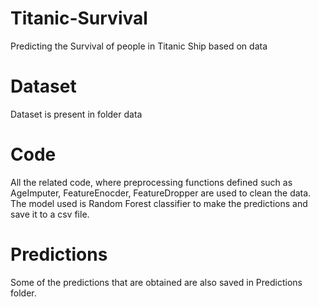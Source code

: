 # Titanic-Survival
Predicting the Survival of people in Titanic Ship based on data


# Dataset

Dataset is present in folder data

# Code

All the related code, where preprocessing functions defined such as AgeImputer, FeatureEnocder, FeatureDropper are used to clean the data. The model used is Random Forest classifier to make the predictions and save it to a csv file. 

# Predictions

Some of the predictions that are obtained are also saved in Predictions folder. 
